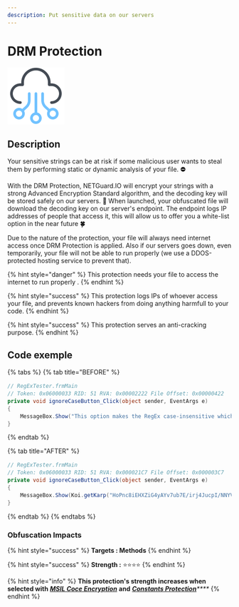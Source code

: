 ```yaml
---
description: Put sensitive data on our servers
---
```


# DRM Protection



![](../.gitbook/assets/cloud-development.png)

## Description

Your sensitive strings can be at risk if some malicious user wants to steal them by performing static or dynamic analysis of your file. **⛔**

With the DRM Protection, NETGuard.IO will encrypt your strings with a strong Advanced Encryption Standard algorithm, and the decoding key will be stored safely on our servers. **🚀** When launched, your obfuscated file will download the decoding key on our server's endpoint. The endpoint logs IP addresses of people that access it, this will allow us to offer you a white-list option in the near future **🍀**

Due to the nature of the protection, your file will always need internet access once DRM Protection is applied. Also if our servers goes down, even temporarily, your file will not be able to run properly \(we use a DDOS-protected hosting service to prevent that\).

{% hint style="danger" %}
This protection needs your file to access the internet to run properly .
{% endhint %}

{% hint style="success" %}
This protection logs IPs of whoever access your file, and prevents known hackers from doing anything harmfull to your code.
{% endhint %}

{% hint style="success" %}
This protection serves an anti-cracking purpose.
{% endhint %}

## Code exemple

{% tabs %}
{% tab title="BEFORE" %}
```csharp
// RegExTester.frmMain
// Token: 0x06000033 RID: 51 RVA: 0x00002222 File Offset: 0x00000422
private void ignoreCaseButton_Click(object sender, EventArgs e)
{
	MessageBox.Show("This option makes the RegEx case-insensitive which means that 'a' and 'A' are treated as the same letter.", "Ignore Case Option", MessageBoxButtons.OK, MessageBoxIcon.Asterisk);
}
```
{% endtab %}

{% tab title="AFTER" %}
```csharp
// RegExTester.frmMain
// Token: 0x06000033 RID: 51 RVA: 0x000021C7 File Offset: 0x000003C7
private void ignoreCaseButton_Click(object sender, EventArgs e)
{
	MessageBox.Show(Koi.getKarp("HoPnc8iEHXZiG4yAYv7ub7E/irj4JucpI/NNYV5zC52B4wsVsWx6897F7ZJZ2oVyXQXHp5Htu6GlX7MVQSuASYDzz3lnmbTIGhwnDLieOb28DRnRawMJYpGNn1yaliGt3QMoXT6OFUUbu3DfnmTaDA=="), Koi.getKarp("aKNq8EST20T9rgy4gnKECEKIO7HsEgJbn6BAXN69ZBM="), MessageBoxButtons.OK, MessageBoxIcon.Asterisk);
}
```
{% endtab %}
{% endtabs %}

### Obfuscation Impacts

{% hint style="success" %}
**Targets : Methods**
{% endhint %}

{% hint style="success" %}
**Strength :** ⭐⭐⭐⭐
{% endhint %}

{% hint style="info" %}
**This protection's strength increases when selected with** [_**MSIL Coce Encryption**_](msil-code-encryption.md) **and** [_**Constants Protection**_](protections-of-constants.md)_\*\*\*\*_
{% endhint %}

